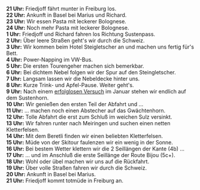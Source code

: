 **21 Uhr:** Friedjoff fährt munter in Freiburg los.  
**22 Uhr:** Ankunft in Basel bei Marius und Richard.  
**23 Uhr:** Wir essen Pasta mit leckerer Bolognese.  
**24 Uhr:** Noch mehr Pasta mit leckerer Bolognese.  
**1 Uhr:** Friedjoff und Richard fahren los Richtung Sustenpass.  
**2 Uhr:** Über leere Straßen geht's wir durch die Schweiz.  
**3 Uhr:** Wir kommen beim Hotel Steigletscher an und machen uns fertig für's Bett.  
**4 Uhr:** Power-Napping im VW-Bus.  
**5 Uhr:** Die ersten Tourengeher machen sich bemerkbar.  
**6 Uhr:** Bei dichtem Nebel folgen wir der Spur auf den Steingletscher.  
**7 Uhr:** Langsam lassen wir die Nebeldecke hinter uns.  
**8 Uhr:** Kurze Trink- und Apfel-Pause. Weiter geht's.  
**9 Uhr:** Nach einem [erfolglosen Versuch](/2012-skitour-urner-alpen/) im Januar stehen wir endlich auf dem Sustenhorn.  
**10 Uhr:** Wir genießen den ersten Teil der Abfahrt und …  
**11 Uhr:** … machen noch einen Abstecher auf das Gwächtenhorn.  
**12 Uhr:** Tolle Abfahrt die erst zum Schluß im weichen Sulz versinkt.  
**13 Uhr:** Wir fahren runter nach Meiringen und suchen einen netten Kletterfelsen.  
**14 Uhr:** Mit dem Beretli finden wir einen beliebten Kletterfelsen.  
**15 Uhr:** Müde von der Skitour faulenzen wir ein wenig in der Sonne.  
**16 Uhr:** Bei bestem Wetter klettern wir die 2 Seillängen der Kante (4b) …  
**17 Uhr:** … und im Anschluß die erste Seillänge der Route Bijou (5c+).  
**18 Uhr:** Wohl oder übel machen wir uns auf die Rückfahrt.  
**19 Uhr:** Über volle Straßen fahren wir durch die Schweiz.   
**20 Uhr:** Ankunft in Basel bei Marius.  
**21 Uhr:** Friedjoff kommt totmüde in Freiburg an.  